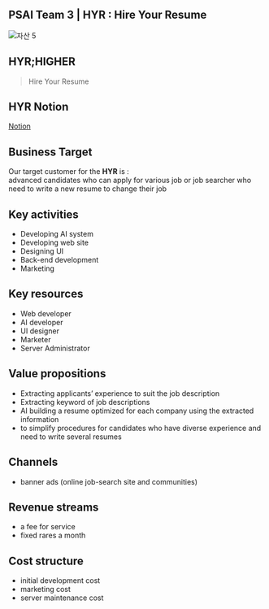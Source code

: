## PSAI Team 3 | HYR : Hire Your Resume
![자산 5](https://user-images.githubusercontent.com/26942349/182083263-db31b898-2229-4057-9753-ea095a213190.png)


## HYR;HIGHER
> Hire Your Resume


## HYR Notion
[Notion](https://choiminjun.notion.site/PSAI-HYR-Hire-Your-Resume-7d218118d76440e8a31c4e1256ae7139)


## Business Target
Our target customer for the **HYR** is : </br>
advanced candidates who can apply for various job or job searcher who need to write a new resume to change their job


## Key activities
- Developing AI system
- Developing web site
- Designing UI
- Back-end development
- Marketing


## Key resources
- Web developer
- AI developer
- UI designer
- Marketer
- Server Administrator


## Value propositions
- Extracting applicants’ experience to suit the job description
- Extracting keyword of job descriptions
- AI building a resume optimized for each company using the extracted information
- to simplify procedures for candidates who have diverse experience and need to write several resumes


## Channels
- banner ads (online job-search site and communities)


## Revenue streams
- a fee for service
- fixed rares a month


## Cost structure
- initial development cost
- marketing cost
- server maintenance cost
